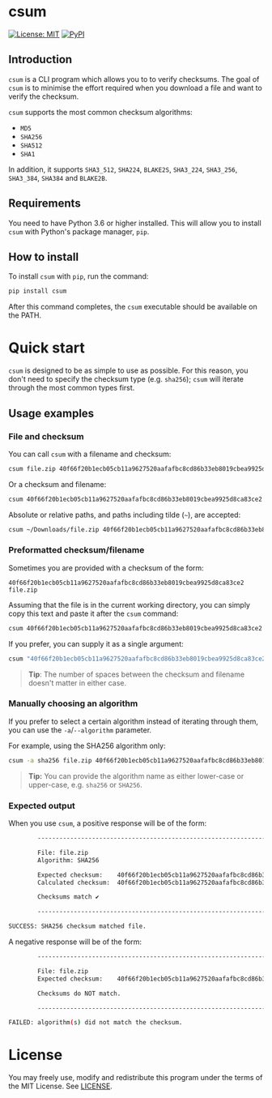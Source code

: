# csum

[![License: MIT](https://img.shields.io/badge/License-MIT-blue.svg)](https://opensource.org/licenses/MIT)
[![PyPI](https://img.shields.io/pypi/v/csum?color=brightgreen)](https://pypi.org/project/csum)

## Introduction

`csum` is a CLI program which allows you to to verify checksums. The goal of `csum` is to minimise the effort required when you download a file and want to verify the checksum.

`csum` supports the most common checksum algorithms:

- `MD5`
- `SHA256`
- `SHA512`
- `SHA1`

In addition, it supports `SHA3_512`, `SHA224`, `BLAKE2S`, `SHA3_224`, `SHA3_256`, `SHA3_384`, `SHA384` and `BLAKE2B`.

## Requirements

You need to have Python 3.6 or higher installed. This will allow you to install `csum` with Python's package manager, `pip`. 

## How to install 

To install `csum` with `pip`, run the command:

```bash
pip install csum
```

After this command completes, the `csum` executable should be available on the PATH.

# Quick start

`csum` is designed to be as simple to use as possible. For this reason, you don't need to specify the checksum type (e.g. `sha256`); `csum` will iterate through the most common types first.

## Usage examples

### File and checksum

You can call `csum` with a filename and checksum:

```bash
csum file.zip 40f66f20b1ecb05cb11a9627520aafafbc8cd86b33eb8019cbea9925d8ca83ce2
```

Or a checksum and filename:

```bash
csum 40f66f20b1ecb05cb11a9627520aafafbc8cd86b33eb8019cbea9925d8ca83ce2  file.zip 
```

Absolute or relative paths, and paths including tilde (`~`), are accepted:

```bash
csum ~/Downloads/file.zip 40f66f20b1ecb05cb11a9627520aafafbc8cd86b33eb8019cbea9925d8ca83ce2  
```

### Preformatted checksum/filename

Sometimes you are provided with a checksum of the form:

`40f66f20b1ecb05cb11a9627520aafafbc8cd86b33eb8019cbea9925d8ca83ce2  file.zip`

Assuming that the file is in the current working directory, you can simply copy this text and paste it after the `csum` command:

```bash
csum 40f66f20b1ecb05cb11a9627520aafafbc8cd86b33eb8019cbea9925d8ca83ce2  file.zip
```

If you prefer, you can supply it as a single argument:

```bash
csum "40f66f20b1ecb05cb11a9627520aafafbc8cd86b33eb8019cbea9925d8ca83ce2  file.zip"
```

> **Tip**: The number of spaces between the checksum and filename doesn't matter in either case.

### Manually choosing an algorithm

If you prefer to select a certain algorithm instead of iterating through them, you can use the `-a`/`--algorithm` parameter.

For example, using the SHA256 algorithm only:

```bash
csum -a sha256 file.zip 40f66f20b1ecb05cb11a9627520aafafbc8cd86b33eb8019cbea9925d8ca83ce2
```

> **Tip:** You can provide the algorithm name as either lower-case or upper-case, e.g. `sha256` or `SHA256`.

### Expected output

When you use `csum`, a positive response will be of the form:

```bash
        --------------------------------------------------------------------------------

        File: file.zip
        Algorithm: SHA256

        Expected checksum:    40f66f20b1ecb05cb11a9627520aafafbc8cd86b33eb8019cbea9925d8ca83ce2
        Calculated checksum:  40f66f20b1ecb05cb11a9627520aafafbc8cd86b33eb8019cbea9925d8ca83ce2

        Checksums match ✔

        --------------------------------------------------------------------------------

SUCCESS: SHA256 checksum matched file.
```

A negative response will be of the form:

```bash
        --------------------------------------------------------------------------------

        File: file.zip
        Expected checksum:    40f66f20b1ecb05cb11a9627520aafafbc8cd86b33eb8019cbea9925d8ca83ce2

        Checksums do NOT match.

        --------------------------------------------------------------------------------

FAILED: algorithm(s) did not match the checksum.
```

# License

You may freely use, modify and redistribute this program under the terms of the MIT License. See [LICENSE](https://github.com/CabbageDevelopment/csum/blob/master/LICENSE).
